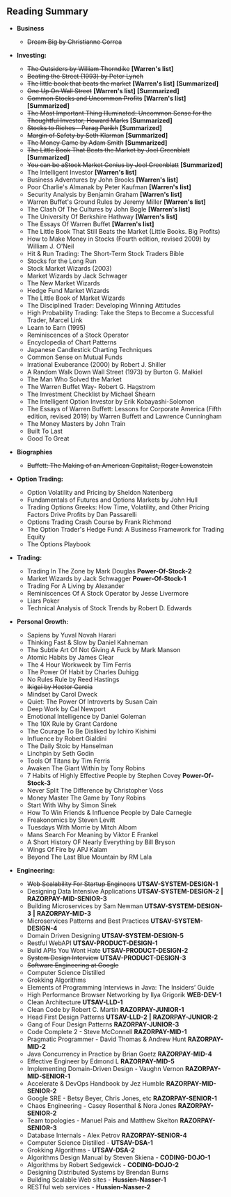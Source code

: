 ## Reading Summary

- **Business**
    - ~~Dream Big by Christianne Correa~~
    
- **Investing:**
    - ~~The Outsiders by William Thorndike~~    **[Warren's list]**        
    - ~~Beating the Street (1993) by Peter Lynch~~
    - ~~The little book that beats the market~~ **[Warren's list]** **[Summarized]** 
    - ~~One Up On Wall Street~~ **[Warren's list]** **[Summarized]** 
    - ~~Common Stocks and Uncommon Profits~~    **[Warren's list]** **[Summarized]**    
    - ~~The Most Important Thing Illuminated: Uncommon Sense for the Thoughtful Investor,  Howard Marks~~   **[Summarized]**
    - ~~Stocks to Riches – Parag Parikh~~   **[Summarized]**
    - ~~Margin of Safety by Seth Klarman~~  **[Summarized]**
    - ~~The Money Game by Adam Smith~~  **[Summarized]**  
    - ~~The Little Book That Beats the Market by Joel Greenblatt~~  **[Summarized]**
    - ~~You can be aStock Market Genius by Joel Greenblatt~~    **[Summarized]**
    - The Intelligent Investor  **[Warren's list]**
    - Business Adventures by John Brooks    **[Warren's list]**
    - Poor Charlie's Almanak by Peter Kaufman   **[Warren's list]**
    - Security Analysis by Benjamin Graham  **[Warren's list]**
    - Warren Buffet's Ground Rules by Jeremy Miller **[Warren's list]**
    - The Clash Of The Cultures by John Bogle   **[Warren's list]**
    - The University Of Berkshire Hathway   **[Warren's list]**
    - The Essays Of Warren Buffet   **[Warren's list]**
    - The Little Book That Still Beats the Market (Little Books. Big Profits)
    - How to Make Money in Stocks (Fourth edition, revised 2009) by William J. O'Neil
    - Hit & Run Trading: The Short-Term Stock Traders Bible
    - Stocks for the Long Run 
    - Stock Market Wizards (2003)
    - Market Wizards by Jack Schwager
    - The New Market Wizards
    - Hedge Fund Market Wizards
    - The Little Book of Market Wizards
    - The Disciplined Trader: Developing Winning Attitudes
    - High Probability Trading: Take the Steps to Become a Successful Trader, Marcel Link
    - Learn to Earn (1995)
    - Reminiscences of a Stock Operator
    - Encyclopedia of Chart Patterns 
    - Japanese Candlestick Charting Techniques
    - Common Sense on Mutual Funds
    - Irrational Exuberance (2000) by Robert J. Shiller
    - A Random Walk Down Wall Street (1973) by Burton G. Malkiel
    - The Man Who Solved the Market
    - The Warren Buffet Way- Robert G. Hagstrom
    - The Investment Checklist by Michael Shearn
    - The Intelligent Option Investor by Erik Kobayashi-Solomon
    - The Essays of Warren Buffett: Lessons for Corporate America (Fifth edition, revised 2019) by Warren Buffett and Lawrence Cunningham
    - The Money Masters by John Train
    - Built To Last
    - Good To Great

- **Biographies**
    - ~~Buffett: The Making of an American Capitalist, Roger Lowenstein~~

- **Option Trading:**
    - Option Volatility and Pricing by Sheldon Natenberg
    - Fundamentals of Futures and Options Markets by John Hull
    - Trading Options Greeks: How Time, Volatility, and Other Pricing Factors Drive Profits by Dan Passarelli
    - Options Trading Crash Course by Frank Richmond
    - The Option Trader's Hedge Fund: A Business Framework for Trading Equity
    - The Options Playbook
    
- **Trading:**
    - Trading In The Zone by Mark Douglas **Power-Of-Stock-2**
    - Market Wizards by Jack Schwagger **Power-Of-Stock-1**
    - Trading For A Living by Alexander 
    - Reminiscences Of A Stock Operator by Jesse Livermore     
    - Liars Poker
    - Technical Analysis of Stock Trends by Robert D. Edwards

- **Personal Growth:**
    - Sapiens by Yuval Novah Harari
    - Thinking Fast & Slow by Daniel Kahneman
    - The Subtle Art Of Not Giving A Fuck by Mark Manson
    - Atomic Habits by James Clear
    - The 4 Hour Workweek by Tim Ferris
    - The Power Of Habit by Charles Duhigg
    - No Rules Rule by Reed Hastings
    - ~~Ikigai by Hector Garcia~~
    - Mindset by Carol Dweck
    - Quiet: The Power Of Introverts by Susan Cain
    - Deep Work by Cal Newport
    - Emotional Intelligence by Daniel Goleman
    - The 10X Rule by Grant Cardone
    - The Courage To Be Disliked by Ichiro Kishimi
    - Influence by Robert Gialdini
    - The Daily Stoic by Hanselman
    - Linchpin by Seth Godin
    - Tools Of Titans by Tim Ferris
    - Awaken The Giant Within by Tony Robins
    - 7 Habits of Highly Effective People by Stephen Covey  **Power-Of-Stock-3**
    - Never Split The Difference by Christopher Voss
    - Money Master The Game by Tony Robins
    - Start With Why by Simon Sinek
    - How To Win Friends & Influence People by Dale Carnegie
    - Freakonomics by Steven Levitt
    - Tuesdays With Morrie by Mitch Albom
    - Mans Search For Meaning by Viktor E Frankel
    - A Short History OF Nearly Everything by Bill Bryson
    - Wings Of Fire by APJ Kalam
    - Beyond The Last Blue Mountain by RM Lala
    
- **Engineering:**
    - ~~Web Scalability For Startup Engineers~~ **UTSAV-SYSTEM-DESIGN-1**
    - Designing Data Intensive Applications **UTSAV-SYSTEM-DESIGN-2** **|** **RAZORPAY-MID-SENIOR-3**
    - Building Microservices by Sam Newman   **UTSAV-SYSTEM-DESIGN-3** **|** **RAZORPAY-MID-3**
    - Microservices Patterns and Best Practices **UTSAV-SYSTEM-DESIGN-4**
    - Domain Driven Designing   **UTSAV-SYSTEM-DESIGN-5**
    - Restful WebAPI    **UTSAV-PRODUCT-DESIGN-1**
    - Build APIs You Wont Hate  **UTSAV-PRODUCT-DESIGN-2**
    - ~~System Design Interview~~  **UTSAV-PRODUCT-DESIGN-3**
    - ~~Software Engineering at Google~~ 
    - Computer Science Distilled
    - Grokking Algorithms
    - Elements of Programming Interviews in Java: The Insiders’ Guide
    - High Performance Browser Networking by Ilya Grigorik **WEB-DEV-1**
    - Clean Architecture **UTSAV-LLD-1**
    - Clean Code by Robert C. Martin **RAZORPAY-JUNIOR-1**
    - Head First Design Patterns    **UTSAV-LLD-2** **|** **RAZORPAY-JUNIOR-2**
    - Gang of Four Design Patterns **RAZORPAY-JUNIOR-3**
    - Code Complete 2 - Steve McConnell **RAZORPAY-MID-1**
    - Pragmatic Programmer - David Thomas & Andrew Hunt **RAZORPAY-MID-2**
    - Java Concurrency in Practice by Brian Goetz   **RAZORPAY-MID-4**
    - Effective Engineer by Edmond L    **RAZORPAY-MID-5**
    - Implementing Domain-Driven Design - Vaughn Vernon **RAZORPAY-MID-SENIOR-1**
    - Accelerate  & DevOps Handbook by Jez Humble   **RAZORPAY-MID-SENIOR-2**
    - Google SRE - Betsy Beyer, Chris Jones, etc    **RAZORPAY-SENIOR-1**
    - Chaos Engineering - Casey Rosenthal & Nora Jones  **RAZORPAY-SENIOR-2**
    - Team topologies - Manuel Pais and Matthew Skelton **RAZORPAY-SENIOR-3**
    - Database Internals - Alex Petrov  **RAZORPAY-SENIOR-4**
    - Computer Science Distilled - **UTSAV-DSA-1**
    - Grokking Algorithms - **UTSAV-DSA-2**
    - Algorithms Design Manual by Steven Skiena - **CODING-DOJO-1**
    - Algorithms by Robert Sedgewick - **CODING-DOJO-2**
    - Designing Distributed Systems by Brendan Burns
    - Building Scalable Web sites - **Hussien-Nasser-1**
    - RESTful web services - **Hussien-Nasser-2**
